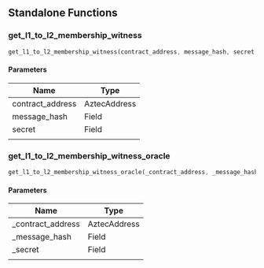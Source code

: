 ## Standalone Functions

### get_l1_to_l2_membership_witness

```rust
get_l1_to_l2_membership_witness(contract_address, message_hash, secret, );
```

#### Parameters
| Name | Type |
| --- | --- |
| contract_address | AztecAddress |
| message_hash | Field |
| secret | Field |
|  |  |

### get_l1_to_l2_membership_witness_oracle

```rust
get_l1_to_l2_membership_witness_oracle(_contract_address, _message_hash, _secret, );
```

#### Parameters
| Name | Type |
| --- | --- |
| _contract_address | AztecAddress |
| _message_hash | Field |
| _secret | Field |
|  |  |

